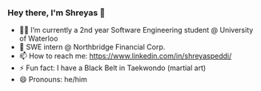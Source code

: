 ### Hey there, I'm Shreyas 👋 

- 🧑‍💻 I’m currently a 2nd year Software Engineering student @ University of Waterloo
- 🌊 SWE intern @ Northbridge Financial Corp.
- 📫 How to reach me: https://www.linkedin.com/in/shreyaspeddi/
- ⚡ Fun fact: I have a Black Belt in Taekwondo (martial art)
- 😄 Pronouns: he/him
